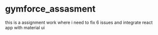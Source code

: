 # gymforce_assasment
this is a assignment work where i need to fix 6 issues and integrate react app with material ui
